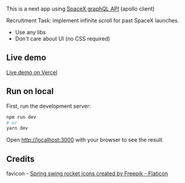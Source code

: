 This is a next app using [SpaceX graphQL API](https://api.spacex.land/graphql/) (apollo client)

Recruitment Task: implement infinite scroll for past SpaceX launches.

* Use any libs
* Don't care about UI (no CSS required)

## Live demo

[Live demo on Vercel](https://spacex-inf.vercel.app/)

## Run on local

First, run the development server:

```bash
npm run dev
# or
yarn dev
```

Open [http://localhost:3000](http://localhost:3000) with your browser to see the result.

## Credits
favicon - [Spring swing rocket icons created by Freepik - Flaticon](https://www.flaticon.com/free-icons/spring-swing-rocket)
